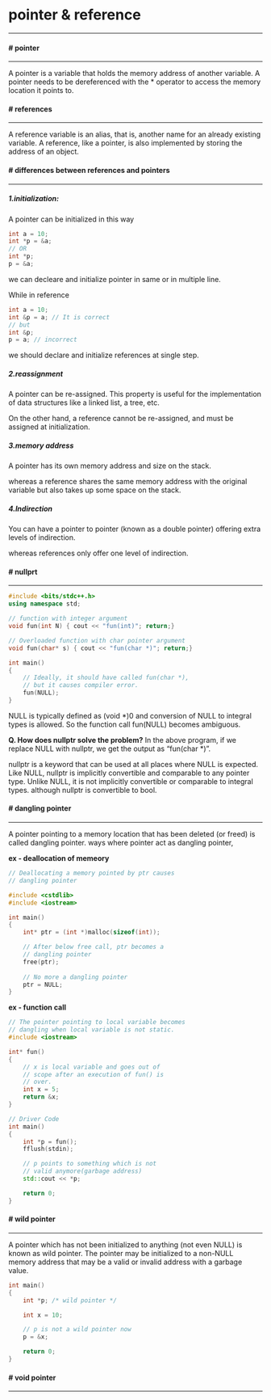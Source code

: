 # pointer & reference
---

#### # pointer
---
A pointer is a variable that holds the memory address of another variable. A pointer needs to be dereferenced with the * operator to access the memory location it points to. 


#### # references
---
A reference variable is an alias, that is, another name for an already existing variable. A reference, like a pointer, is also implemented by storing the address of an object. 

#### # differences between references and pointers
---

##### 1.initialization:
A pointer can be initialized in this way
```cpp
int a = 10;
int *p = &a;
// OR 
int *p;
p = &a;
```
we can decleare and initialize pointer in same or in multiple line.

While in reference
```cpp
int a = 10;
int &p = a; // It is correct
// but
int &p;
p = a; // incorrect
```
we should declare and initialize references at single step.


##### 2.reassignment
A pointer can be re-assigned. This property is useful for the implementation of data structures like a linked list, a tree, etc.

On the other hand, a reference cannot be re-assigned, and must be assigned at initialization.


##### 3.memory address
A pointer has its own memory address and size on the stack.

whereas a reference shares the same memory address with the original variable but also takes up some space on the stack.

##### 4.Indirection
You can have a pointer to pointer (known as a double pointer) offering extra levels of indirection.

whereas references only offer one level of indirection.


#### # nullprt
---

```cpp
#include <bits/stdc++.h>
using namespace std;

// function with integer argument
void fun(int N) { cout << "fun(int)"; return;}

// Overloaded function with char pointer argument
void fun(char* s) { cout << "fun(char *)"; return;}

int main()
{
	// Ideally, it should have called fun(char *),
	// but it causes compiler error.
	fun(NULL);
}
```
NULL is typically defined as (void *)0 and conversion of NULL to integral types is allowed. So the function call fun(NULL) becomes ambiguous.

**Q. How does nullptr solve the problem?**
In the above program, if we replace NULL with nullptr, we get the output as “fun(char *)”.

nullptr is a keyword that can be used at all places where NULL is expected. Like NULL, nullptr is implicitly convertible and comparable to any pointer type. Unlike NULL, it is not implicitly convertible or comparable to integral types. although nullptr is convertible to bool.


#### # dangling pointer
---

A pointer pointing to a memory location that has been deleted (or freed) is called dangling pointer. ways where pointer act as dangling pointer,

**ex - deallocation of memeory**
```cpp
// Deallocating a memory pointed by ptr causes
// dangling pointer

#include <cstdlib>
#include <iostream>

int main()
{
	int* ptr = (int *)malloc(sizeof(int));

	// After below free call, ptr becomes a
	// dangling pointer
	free(ptr);
	
	// No more a dangling pointer
	ptr = NULL;
}
```

**ex - function call**
```cpp
// The pointer pointing to local variable becomes
// dangling when local variable is not static.
#include <iostream>

int* fun()
{
	// x is local variable and goes out of
	// scope after an execution of fun() is
	// over.
	int x = 5;
	return &x;
}

// Driver Code
int main()
{
	int *p = fun();
	fflush(stdin);

	// p points to something which is not
	// valid anymore(garbage address)
	std::cout << *p;

	return 0;
}
```

#### # wild pointer
---
A pointer which has not been initialized to anything (not even NULL) is known as wild pointer.
The pointer may be initialized to a non-NULL memory address that may be a valid or invalid address with a garbage value.

```cpp
int main()
{
	int *p; /* wild pointer */

	int x = 10;

	// p is not a wild pointer now
	p = &x;

	return 0;
}
```

#### # void pointer
---






